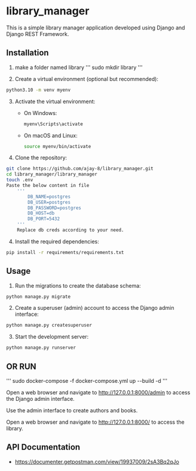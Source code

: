 # library_manager

This is a simple library manager application developed using Django and Django REST Framework.

## Installation

1. make a folder named library
    '''
        sudo mkdir library
    '''

2. Create a virtual environment (optional but recommended):

```bash
python3.10 -m venv myenv
```

3. Activate the virtual environment:
   - On Windows:
     ```bash
     myenv\Scripts\activate
     ```
     
   - On macOS and Linux:
     ```bash
     source myenv/bin/activate
     ```

2. Clone the repository:

```bash
git clone https://github.com/ajay-8/library_manager.git
cd library_manager/library_manager
touch .env
Paste the below content in file
    '''
        DB_NAME=postgres
        DB_USER=postgres
        DB_PASSWORD=postgres
        DB_HOST=db
        DB_PORT=5432
    '''
    Replace db creds according to your need.
```

4. Install the required dependencies:

```bash
pip install -r requirements/requirements.txt
```

## Usage

1. Run the migrations to create the database schema:

```bash
python manage.py migrate
```

2. Create a superuser (admin) account to access the Django admin interface:

```bash
python manage.py createsuperuser
```

3. Start the development server:

```bash
python manage.py runserver
```
## OR RUN 

'''
    sudo docker-compose -f docker-compose.yml up --build -d
'''

Open a web browser and navigate to http://127.0.0.1:8000/admin to access the Django admin interface.

Use the admin interface to create authors and books.

Open a web browser and navigate to http://127.0.0.1:8000/ to access the library.


## API Documentation
- https://documenter.getpostman.com/view/19937009/2sA3Bq2qJo

